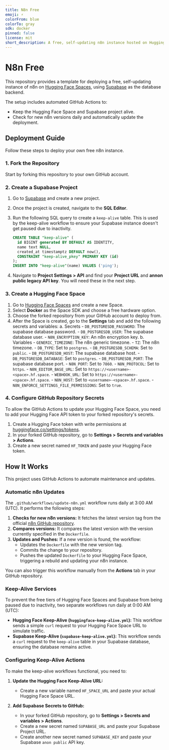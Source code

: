 ```yaml
---
title: N8n Free
emoji: ⚡
colorFrom: blue
colorTo: gray
sdk: docker
pinned: false
license: mit
short_description: A free, self-updating n8n instance hosted on Hugging Face Spaces with a Supabase backend.
---
```


# N8n Free

This repository provides a template for deploying a free, self-updating instance of n8n on [Hugging Face Spaces](https://huggingface.co/spaces), using [Supabase](https://supabase.com/) as the database backend.

The setup includes automated GitHub Actions to:

- Keep the Hugging Face Space and Supabase project alive.
- Check for new n8n versions daily and automatically update the deployment.

## Deployment Guide

Follow these steps to deploy your own free n8n instance.

### 1. Fork the Repository

Start by forking this repository to your own GitHub account.

### 2. Create a Supabase Project

1. Go to [Supabase](https://supabase.com/) and create a new project.
2. Once the project is created, navigate to the **SQL Editor**.
3. Run the following SQL query to create a `keep-alive` table. This is used by the keep-alive workflow to ensure your Supabase instance doesn't get paused due to inactivity.

    ```sql
    CREATE TABLE "keep-alive" (
      id BIGINT generated BY DEFAULT AS IDENTITY,
      name text NULL,
      created_at timestamptz DEFAULT now(),
      CONSTRAINT "keep-alive_pkey" PRIMARY KEY (id)
    );
    INSERT INTO "keep-alive"(name) VALUES ('ping');
    ```

4. Navigate to **Project Settings > API** and find your **Project URL** and **annon public legacy API key**. You will need these in the next step.

### 3. Create a Hugging Face Space

1. Go to [Hugging Face Spaces](https://huggingface.co/new-space) and create a new Space.
2. Select **Docker** as the Space SDK and choose a free hardware option.
3. Choose the forked repository from your GitHub account to deploy from.
4. After the Space is created, go to the **Settings** tab and add the following secrets and variables:
    a. Secrets
        - `DB_POSTGRESDB_PASSWORD`: The supabase database password.
        - `DB_POSTGRESDB_USER`: The supabase database user.
        - `N8N_ENCRYPTION_KEY`: An n8n encryption key.
    b. Variables
        - `GENERIC_TIMEZONE`: The n8n generic timezone.
        - `TZ`: The n8n timezone.
        - `DB_TYPE`: Set to `postgres`.
        - `DB_POSTGRESDB_SCHEMA`: Set to `public`.
        - `DB_POSTGRESDB_HOST`: The supabase database host.
        - `DB_POSTGRESDB_DATABASE`: Set to `postgres`.
        - `DB_POSTGRESDB_PORT`: The supabase database port.
        - `N8N_PORT`: Set to `7860`.
        - `N8N_PROTOCOL`: Set to `https`.
        - `N8N_EDITOR_BASE_URL`: Set to `https://<username>-<space>.hf.space`.
        - `WEBHOOK_URL`: Set to `https://<username>-<space>.hf.space`.
        - `N8N_HOST`: Set to `<username>-<space>.hf.space`.
        - `N8N_ENFORCE_SETTINGS_FILE_PERMISSIONS`: Set to `true`.

### 4. Configure GitHub Repository Secrets

To allow the GitHub Actions to update your Hugging Face Space, you need to add your Hugging Face API token to your forked repository's secrets.

1. Create a Hugging Face token with write permissions at [huggingface.co/settings/tokens](https://huggingface.co/settings/tokens).
2. In your forked GitHub repository, go to **Settings > Secrets and variables > Actions**.
3. Create a new secret named `HF_TOKEN` and paste your Hugging Face token.

## How It Works

This project uses GitHub Actions to automate maintenance and updates.

### Automatic n8n Updates

The `.github/workflows/update-n8n.yml` workflow runs daily at 3:00 AM (UTC). It performs the following steps:

1. **Checks for new n8n versions:** It fetches the latest version tag from the official [n8n GitHub repository](https://github.com/n8n-io/n8n).
2. **Compares versions:** It compares the latest version with the version currently specified in the `Dockerfile`.
3. **Updates and Pushes:** If a new version is found, the workflow:
    - Updates the `Dockerfile` with the new version tag.
    - Commits the change to your repository.
    - Pushes the updated `Dockerfile` to your Hugging Face Space, triggering a rebuild and updating your n8n instance.

You can also trigger this workflow manually from the **Actions** tab in your GitHub repository.

### Keep-Alive Services

To prevent the free tiers of Hugging Face Spaces and Supabase from being paused due to inactivity, two separate workflows run daily at 0:00 AM (UTC):

- **Hugging Face Keep-Alive (`huggingface-keep-alive.yml`):** This workflow sends a simple `curl` request to your Hugging Face Space URL to simulate traffic.
- **Supabase Keep-Alive (`supabase-keep-alive.yml`):** This workflow sends a `curl` request to the `keep-alive` table in your Supabase database, ensuring the database remains active.

### Configuring Keep-Alive Actions

To make the keep-alive workflows functional, you need to:

1. **Update the Hugging Face Keep-Alive URL:**
    - Create a new variable named `HF_SPACE_URL` and paste your actual Hugging Face Space URL.

2. **Add Supabase Secrets to GitHub:**
    - In your forked GitHub repository, go to **Settings > Secrets and variables > Actions**.
    - Create a new secret named `SUPABASE_URL` and paste your Supabase Project URL.
    - Create another new secret named `SUPABASE_KEY` and paste your Supabase `anon public` API key.
